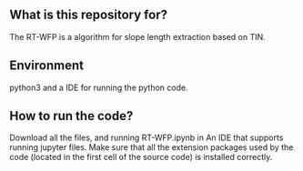 ## What is this repository for?
The RT-WFP is a algorithm for slope length extraction based on TIN.

## Environment
python3 and a IDE for running the python code.

## How to run the code? 
Download all the files, and running RT-WFP.ipynb in An IDE that supports running jupyter files. Make sure that all the extension packages used by the code (located in the first cell of the source code) is installed correctly.
